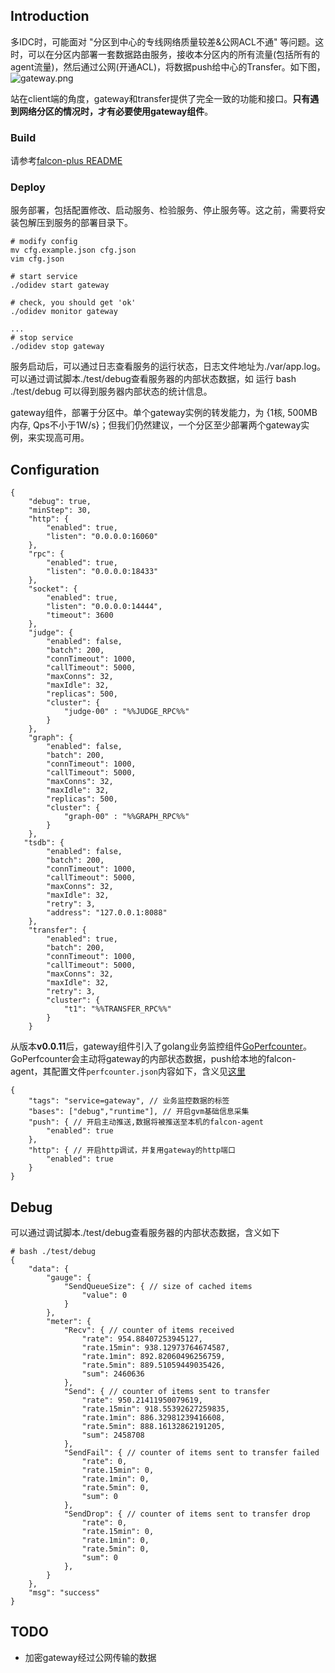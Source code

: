 ## Introduction

多IDC时，可能面对 "分区到中心的专线网络质量较差&公网ACL不通" 等问题。这时，可以在分区内部署一套数据路由服务，接收本分区内的所有流量(包括所有的agent流量)，然后通过公网(开通ACL)，将数据push给中心的Transfer。如下图，
![gateway.png](https://raw.githubusercontent.com/niean/niean.github.io/master/images/20150806/gateway.png)

站在client端的角度，gateway和transfer提供了完全一致的功能和接口。**只有遇到网络分区的情况时，才有必要使用gateway组件**。

### Build

请参考[falcon-plus README](https://github.com/odidev/falcon-plus)

### Deploy
服务部署，包括配置修改、启动服务、检验服务、停止服务等。这之前，需要将安装包解压到服务的部署目录下。

```
# modify config
mv cfg.example.json cfg.json
vim cfg.json

# start service
./odidev start gateway

# check, you should get 'ok'
./odidev monitor gateway

...
# stop service
./odidev stop gateway

```
服务启动后，可以通过日志查看服务的运行状态，日志文件地址为./var/app.log。可以通过调试脚本./test/debug查看服务器的内部状态数据，如 运行 bash ./test/debug 可以得到服务器内部状态的统计信息。

gateway组件，部署于分区中。单个gateway实例的转发能力，为 {1核, 500MB内存, Qps不小于1W/s}；但我们仍然建议，一个分区至少部署两个gateway实例，来实现高可用。

## Configuration


```
{
    "debug": true,
    "minStep": 30,
    "http": {
        "enabled": true,
        "listen": "0.0.0.0:16060"
    },
    "rpc": {
        "enabled": true,
        "listen": "0.0.0.0:18433"
    },
    "socket": {
        "enabled": true,
        "listen": "0.0.0.0:14444",
        "timeout": 3600
    },
    "judge": {
        "enabled": false,
        "batch": 200,
        "connTimeout": 1000,
        "callTimeout": 5000,
        "maxConns": 32,
        "maxIdle": 32,
        "replicas": 500,
        "cluster": {
            "judge-00" : "%%JUDGE_RPC%%"
        }
    },
    "graph": {
        "enabled": false,
        "batch": 200,
        "connTimeout": 1000,
        "callTimeout": 5000,
        "maxConns": 32,
        "maxIdle": 32,
        "replicas": 500,
        "cluster": {
            "graph-00" : "%%GRAPH_RPC%%"
        }
    },
   "tsdb": {
        "enabled": false,
        "batch": 200,
        "connTimeout": 1000,
        "callTimeout": 5000,
        "maxConns": 32,
        "maxIdle": 32,
        "retry": 3,
        "address": "127.0.0.1:8088"
    },
    "transfer": {
        "enabled": true,
        "batch": 200,
        "connTimeout": 1000,
        "callTimeout": 5000,
        "maxConns": 32,
        "maxIdle": 32,
        "retry": 3,
        "cluster": {
            "t1": "%%TRANSFER_RPC%%"
        }
    }
```

从版本**v0.0.11**后，gateway组件引入了golang业务监控组件[GoPerfcounter](https://github.com/niean/goperfcounter)。GoPerfcounter会主动将gateway的内部状态数据，push给本地的falcon-agent，其配置文件`perfcounter.json`内容如下，含义见[这里](https://github.com/niean/goperfcounter/blob/master/README.md#配置)

```
{
    "tags": "service=gateway", // 业务监控数据的标签
    "bases": ["debug","runtime"], // 开启gvm基础信息采集
    "push": { // 开启主动推送,数据将被推送至本机的falcon-agent
        "enabled": true
    },
    "http": { // 开启http调试，并复用gateway的http端口
        "enabled": true
    }
}
```

## Debug
可以通过调试脚本./test/debug查看服务器的内部状态数据，含义如下

```
# bash ./test/debug
{
    "data": {
        "gauge": {
            "SendQueueSize": { // size of cached items
                "value": 0
            }
        },
        "meter": {
            "Recv": { // counter of items received
                "rate": 954.88407253945127,
                "rate.15min": 938.12973764674587,
                "rate.1min": 892.82060496256759,
                "rate.5min": 889.51059449035426,
                "sum": 2460636
            },
            "Send": { // counter of items sent to transfer
                "rate": 950.21411950079619,
                "rate.15min": 918.55392627259835,
                "rate.1min": 886.32981239416608,
                "rate.5min": 888.16132862191205,
                "sum": 2458708
            },
            "SendFail": { // counter of items sent to transfer failed
                "rate": 0,
                "rate.15min": 0,
                "rate.1min": 0,
                "rate.5min": 0,
                "sum": 0
            },  
            "SendDrop": { // counter of items sent to transfer drop
                "rate": 0,
                "rate.15min": 0,
                "rate.1min": 0,
                "rate.5min": 0,
                "sum": 0
            },    
        }
    },
    "msg": "success"
}
```

## TODO
+ 加密gateway经过公网传输的数据
